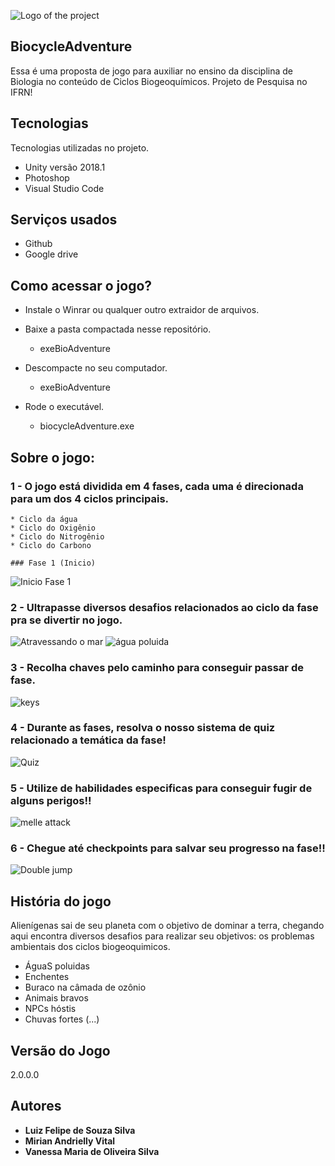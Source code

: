 
![Logo of the project](https://github.com/iLuix-Felipe/BiocycleAdventure/blob/main/public/logo.png)


## BiocycleAdventure
Essa é uma proposta de jogo para auxiliar no ensino da disciplina de Biologia no conteúdo de Ciclos Biogeoquímicos. Projeto de Pesquisa no IFRN!



## Tecnologias

Tecnologias utilizadas no projeto.

* Unity versão 2018.1
* Photoshop
* Visual Studio Code

## Serviços usados

* Github
* Google drive

## Como acessar o jogo?

* Instale o Winrar ou qualquer outro extraidor de arquivos.
 
* Baixe a pasta compactada nesse repositório.
   - exeBioAdventure
  
* Descompacte no seu computador.
  - exeBioAdventure
  
* Rode o executável.
  - biocycleAdventure.exe

## Sobre o jogo:

### 1 - O jogo está dividida em 4 fases, cada uma é direcionada para um dos 4 ciclos principais.

    * Ciclo da água
    * Ciclo do Oxigênio
    * Ciclo do Nitrogênio
    * Ciclo do Carbono
    
    ### Fase 1 (Inicio)
    

![Inicio Fase 1](https://github.com/iLuix-Felipe/BiocycleAdventure/blob/main/public/post1.png)

### 2 - Ultrapasse diversos desafios relacionados ao ciclo da fase pra se divertir no jogo.


![Atravessando o mar](https://github.com/iLuix-Felipe/BiocycleAdventure/blob/main/public/post2.png)
![água poluida](https://github.com/iLuix-Felipe/BiocycleAdventure/blob/main/public/post5.png)

### 3 - Recolha chaves pelo caminho para conseguir passar de fase.


![keys](https://github.com/iLuix-Felipe/BiocycleAdventure/blob/main/public/post4.png)

### 4 - Durante as fases, resolva o nosso sistema de quiz relacionado a temática da fase!


![Quiz](https://github.com/iLuix-Felipe/BiocycleAdventure/blob/main/public/post3.png)

### 5 - Utilize de habilidades especificas para conseguir fugir de alguns perigos!!


![melle attack](https://github.com/iLuix-Felipe/BiocycleAdventure/blob/main/public/post6.png)

### 6 - Chegue até checkpoints para salvar seu progresso na fase!!


![Double jump](https://github.com/iLuix-Felipe/BiocycleAdventure/blob/main/public/post7.png)


## História do jogo

Alienígenas sai de seu planeta com o objetivo de dominar a terra, chegando aqui encontra diversos desafios para realizar seu objetivos: os problemas ambientais dos ciclos biogeoquimicos.
 - ÁguaS poluidas
 - Enchentes
 - Buraco na câmada de ozônio
 - Animais bravos
 - NPCs hóstis
 - Chuvas fortes
  (...)

  ## Versão do Jogo

  2.0.0.0


  ## Autores

  * **Luiz Felipe de Souza Silva** 
  * **Mirian Andrielly Vital**
  * **Vanessa Maria de Oliveira Silva**

 
